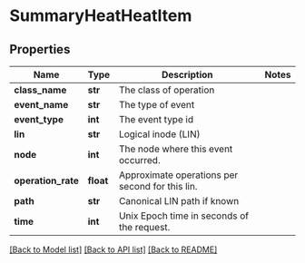 # SummaryHeatHeatItem

## Properties
Name | Type | Description | Notes
------------ | ------------- | ------------- | -------------
**class_name** | **str** | The class of operation | 
**event_name** | **str** | The type of event | 
**event_type** | **int** | The event type id | 
**lin** | **str** | Logical inode (LIN) | 
**node** | **int** | The node where this event occurred. | 
**operation_rate** | **float** | Approximate operations per second for this lin. | 
**path** | **str** | Canonical LIN path if known | 
**time** | **int** | Unix Epoch time in seconds of the request. | 

[[Back to Model list]](../README.md#documentation-for-models) [[Back to API list]](../README.md#documentation-for-api-endpoints) [[Back to README]](../README.md)


